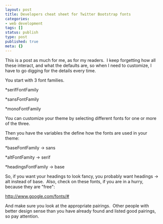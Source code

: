 ```yaml
---
layout: post
title: Developers cheat sheet for Twitter Bootstrap fonts
categories:
- web development
tags: []
status: publish
type: post
published: true
meta: {}
---
```


This is a post as much for me, as for my readers.  I keep forgetting how all these interact, and what the defaults are, so when I need to customize, I have to go digging for the details every time.

You start with 3 font families.

*serifFontFamily


*sansFontFamily


*monoFontFamily

You can customize your theme by selecting different fonts for one or more of the three.

Then you have the variables the define how the fonts are used in your theme:

*baseFontFamily -> sans


*altFontFamity -> serif


*headingsFontFamily -> base

So, if you want your headings to look fancy, you probably want headings -> alt instead of base.  Also, check on these fonts, if you are in a hurry, because they are "free":

http://www.google.com/fonts/#

And make sure you look at the appropriate pairings.  Other people with better design sense than you have already found and listed good pairings, so pay attention.

